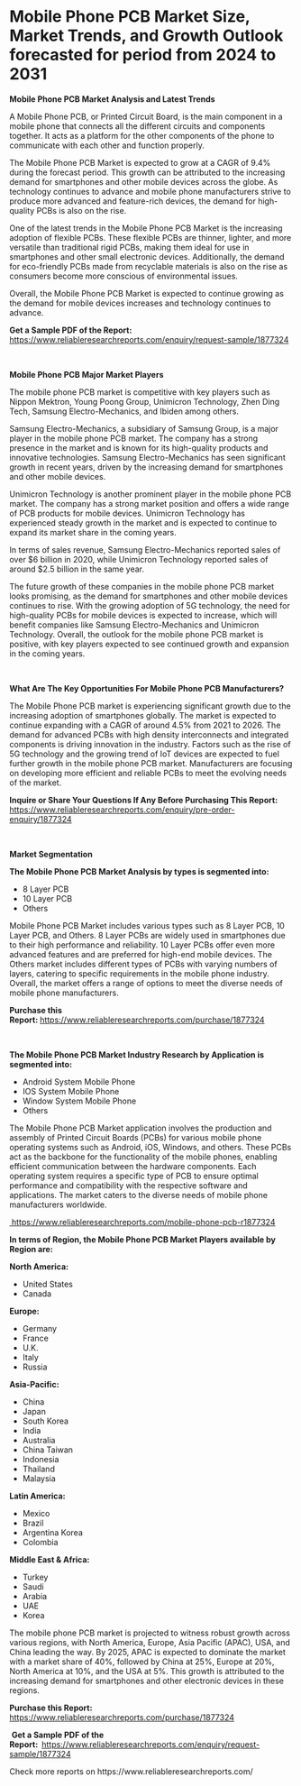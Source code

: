 <p><h1>Mobile Phone PCB Market Size, Market Trends, and Growth Outlook forecasted for period from 2024 to 2031</h1></p><p><strong>Mobile Phone PCB Market Analysis and Latest Trends</strong></p>
<p><p>A Mobile Phone PCB, or Printed Circuit Board, is the main component in a mobile phone that connects all the different circuits and components together. It acts as a platform for the other components of the phone to communicate with each other and function properly.</p><p>The Mobile Phone PCB Market is expected to grow at a CAGR of 9.4% during the forecast period. This growth can be attributed to the increasing demand for smartphones and other mobile devices across the globe. As technology continues to advance and mobile phone manufacturers strive to produce more advanced and feature-rich devices, the demand for high-quality PCBs is also on the rise.</p><p>One of the latest trends in the Mobile Phone PCB Market is the increasing adoption of flexible PCBs. These flexible PCBs are thinner, lighter, and more versatile than traditional rigid PCBs, making them ideal for use in smartphones and other small electronic devices. Additionally, the demand for eco-friendly PCBs made from recyclable materials is also on the rise as consumers become more conscious of environmental issues.</p><p>Overall, the Mobile Phone PCB Market is expected to continue growing as the demand for mobile devices increases and technology continues to advance.</p></p>
<p><strong>Get a Sample PDF of the Report:&nbsp;</strong> <a href="https://www.reliableresearchreports.com/enquiry/request-sample/1877324">https://www.reliableresearchreports.com/enquiry/request-sample/1877324</a></p>
<p>&nbsp;</p>
<p><strong>Mobile Phone PCB Major Market Players</strong></p>
<p><p>The mobile phone PCB market is competitive with key players such as Nippon Mektron, Young Poong Group, Unimicron Technology, Zhen Ding Tech, Samsung Electro-Mechanics, and Ibiden among others. </p><p>Samsung Electro-Mechanics, a subsidiary of Samsung Group, is a major player in the mobile phone PCB market. The company has a strong presence in the market and is known for its high-quality products and innovative technologies. Samsung Electro-Mechanics has seen significant growth in recent years, driven by the increasing demand for smartphones and other mobile devices.</p><p>Unimicron Technology is another prominent player in the mobile phone PCB market. The company has a strong market position and offers a wide range of PCB products for mobile devices. Unimicron Technology has experienced steady growth in the market and is expected to continue to expand its market share in the coming years.</p><p>In terms of sales revenue, Samsung Electro-Mechanics reported sales of over $6 billion in 2020, while Unimicron Technology reported sales of around $2.5 billion in the same year.</p><p>The future growth of these companies in the mobile phone PCB market looks promising, as the demand for smartphones and other mobile devices continues to rise. With the growing adoption of 5G technology, the need for high-quality PCBs for mobile devices is expected to increase, which will benefit companies like Samsung Electro-Mechanics and Unimicron Technology. Overall, the outlook for the mobile phone PCB market is positive, with key players expected to see continued growth and expansion in the coming years.</p></p>
<p>&nbsp;</p>
<p><strong>What Are The Key Opportunities For Mobile Phone PCB Manufacturers?</strong></p>
<p><p>The Mobile Phone PCB market is experiencing significant growth due to the increasing adoption of smartphones globally. The market is expected to continue expanding with a CAGR of around 4.5% from 2021 to 2026. The demand for advanced PCBs with high density interconnects and integrated components is driving innovation in the industry. Factors such as the rise of 5G technology and the growing trend of IoT devices are expected to fuel further growth in the mobile phone PCB market. Manufacturers are focusing on developing more efficient and reliable PCBs to meet the evolving needs of the market.</p></p>
<p><strong>Inquire or Share Your Questions If Any Before Purchasing This Report:</strong> <a href="https://www.reliableresearchreports.com/enquiry/pre-order-enquiry/1877324">https://www.reliableresearchreports.com/enquiry/pre-order-enquiry/1877324</a></p>
<p>&nbsp;</p>
<p><strong>Market Segmentation</strong></p>
<p><strong>The Mobile Phone PCB Market Analysis by types is segmented into:</strong></p>
<p><ul><li>8 Layer PCB</li><li>10 Layer PCB</li><li>Others</li></ul></p>
<p><p>Mobile Phone PCB Market includes various types such as 8 Layer PCB, 10 Layer PCB, and Others. 8 Layer PCBs are widely used in smartphones due to their high performance and reliability. 10 Layer PCBs offer even more advanced features and are preferred for high-end mobile devices. The Others market includes different types of PCBs with varying numbers of layers, catering to specific requirements in the mobile phone industry. Overall, the market offers a range of options to meet the diverse needs of mobile phone manufacturers.</p></p>
<p><strong>Purchase this Report:&nbsp;</strong><a href="https://www.reliableresearchreports.com/purchase/1877324">https://www.reliableresearchreports.com/purchase/1877324</a></p>
<p>&nbsp;</p>
<p><strong>The Mobile Phone PCB Market Industry Research by Application is segmented into:</strong></p>
<p><ul><li>Android System Mobile Phone</li><li>IOS System Mobile Phone</li><li>Window System Mobile Phone</li><li>Others</li></ul></p>
<p><p>The Mobile Phone PCB Market application involves the production and assembly of Printed Circuit Boards (PCBs) for various mobile phone operating systems such as Android, iOS, Windows, and others. These PCBs act as the backbone for the functionality of the mobile phones, enabling efficient communication between the hardware components. Each operating system requires a specific type of PCB to ensure optimal performance and compatibility with the respective software and applications. The market caters to the diverse needs of mobile phone manufacturers worldwide.</p></p>
<p><a href="https://www.reliableresearchreports.com/mobile-phone-pcb-r1877324">&nbsp;https://www.reliableresearchreports.com/mobile-phone-pcb-r1877324</a></p>
<p><strong>In terms of Region, the Mobile Phone PCB Market Players available by Region are:</strong></p>
<p>
    <p> <strong> North America: </strong>
        <ul>
            <li>United States</li>
            <li>Canada</li>
        </ul>
        </p> 
    <p> <strong> Europe: </strong>
        <ul>
            <li>Germany</li>
            <li>France</li>
            <li>U.K.</li>
            <li>Italy</li>
            <li>Russia</li>
        </ul>
        </p> 
    <p> <strong> Asia-Pacific: </strong>
        <ul>
            <li>China</li>
            <li>Japan</li>
            <li>South Korea</li>
            <li>India</li>
            <li>Australia</li>
            <li>China Taiwan</li>
            <li>Indonesia</li>
            <li>Thailand</li>
            <li>Malaysia</li>
        </ul>
        </p> 
    <p> <strong> Latin America: </strong>
        <ul>
            <li>Mexico</li>
            <li>Brazil</li>
            <li>Argentina Korea</li>
            <li>Colombia</li>
        </ul>
        </p> 
    <p> <strong> Middle East & Africa: </strong>
        <ul>
            <li>Turkey</li>
            <li>Saudi</li>
            <li>Arabia</li>
            <li>UAE</li>
            <li>Korea</li>
        </ul>
    </p>
    </p>
<p><p>The mobile phone PCB market is projected to witness robust growth across various regions, with North America, Europe, Asia Pacific (APAC), USA, and China leading the way. By 2025, APAC is expected to dominate the market with a market share of 40%, followed by China at 25%, Europe at 20%, North America at 10%, and the USA at 5%. This growth is attributed to the increasing demand for smartphones and other electronic devices in these regions.</p></p>
<p><strong>Purchase this Report: </strong><a href="https://www.reliableresearchreports.com/purchase/1877324">https://www.reliableresearchreports.com/purchase/1877324</a></p>
<p>&nbsp;<strong>Get a Sample PDF of the Report:&nbsp;&nbsp;</strong><a href="https://www.reliableresearchreports.com/enquiry/request-sample/1877324">https://www.reliableresearchreports.com/enquiry/request-sample/1877324</a></p>
<p><strong></strong></p>
<p>Check more reports on https://www.reliableresearchreports.com/</p>